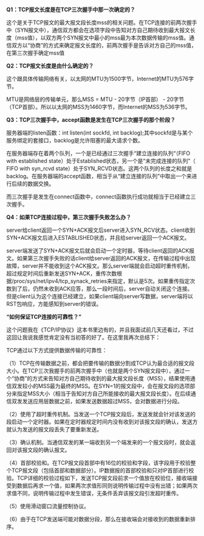 **Q1：TCP报文长度是在TCP三次握手中那一次确定的？**

这个是关于TCP报文的最大报文段长度mss的相关问题。在TCP连接的前两次握手中（SYN报文中），通信双方都会在选项字段中告知对方自己期待收到最大报文长度（mss值），以双方两个SYN报文中最小的mss最为本次数据传输的mss值。通信双方以“协商”的方式来确定报文长度的，前两次握手是告诉对方自己的mss值，在第三次握手确定mss值

**Q2：TCP报文长度是由什么确定的？**

这个跟具体传输网络有关，以太网的MTU为1500字节，Internet的MTU为576字节。

MTU是网络层的传输单元，那么MSS = MTU - 20字节（IP首部） - 20字节（TCP首部）。所以以太网的MSS为1460字节，而Internet的MSS为536字节。

**Q3：TCP三次握手中，accept函数是发生在TCP三次握手的那个阶段？**

服务器端的listen函数：int listen(int sockfd, int backlog);其中sockfd是与某个服务绑定的套接口，backlog是允许阻塞的最大请求个数。

在服务器端存在着两个队列，一个是已经通过三次握手“建立连接的队列“（FIFO with established state）处于Established状态，另一个是“未完成连接的队列”（ FIFO with syn_rcvd state）处于SYN_RCVD状态。这两个队列的长度之和就是backlog。在服务器端的accept函数，相当于从“建立连接的队列”中取出一个来进行后续的数据交换。

而三次握手是发生在connect函数中，connect函数执行成功就相当于已经建立三次握手。

**Q4：如果TCP连接过程中，第三次握手失败怎么办？**

server给client返回一个SYN+ACK报文后server进入SYN_RCV状态。client收到SYN+ACK报文后进入ESTABLISHED状态，并且给server返回一个ACK报文。

server端发送了SYN+ACK报文后就会启动一个定时器，等待client返回的ACK报文。如果第三次握手失败的话client给server返回的ACK报文，在传输过程中出现故障，server并不能收到这个ACK报文。那么server端就会启动超时重传机制，超过规定时间后重新发送SYN+ACK，重传次数根据/proc/sys/net/ipv4/tcp_synack_retries来指定，默认是5次。如果重传指定次数到了后，仍然未收到ACK应答，那么一段时间后，server自动关闭这个连接。但是client认为这个连接已经建立，如果client端向server写数据，server端将以RST包响应，方能感知到server的错误。





**“如何保证TCP连接的可靠性？”**

这个问题我在《TCP/IP协议》这本书里边有的，并且我面试前几天还看过，不过这回让我说我感觉肯定没有当初答的好了。在这里我再次总结下：

TCP通过以下方式提供数据传输的可靠性：

（1）TCP在传输数据之前，都会把要传输的数据分割成TCP认为最合适的报文段大小。在TCP三次我握手的前两次握手中（也就是两个SYN报文段中），通过一个“协商”的方式来告知对方自己期待收到的最大报文段长度（MSS），结果使用通信双发较小的MSS最为最终的MSS。在SYN=1的报文段中，会在报文段的选项部分来指定MSS大小（相当于告知对方自己所能接收的最大报文段长度）。在后续通信双发发送应用层数据之前，如果发送数据超过MSS，会对数据进行分段。

（2）使用了超时重传机制。当发送一个TCP报文段后，发送发就会针对该发送的段启动一个定时器。如果在定时器规定时间内没有收到对该报文段的确认，发送方就认为发送的报文段丢失了要重新发送。

（3）确认机制。当通信双发的某一端收到另一个端发来的一个报文段时，就会返回对该报文段的确认报文。

（4）首部校验和。在TCP报文段首部中有16位的校验和字段，该字段用于校验整个TCP报文段（包括首部和数据部分）。IP数据报的首部校验和只对IP首部进行校验。TCP详细的校验过程如下，发送TCP报文段前求一个值放在校验位，接收端接受到数据后再求一个值，如果两次求值形同则说明传输过程中没有出错；如果两次求值不同，说明传输过程中发生错误，无条件丢弃该报文段引发超时重传。

（5）使用滑动窗口流量控制协议。

（6）由于在TCP发送端可能对数据分段，那么在接收端会对接收到的数据重新排序。